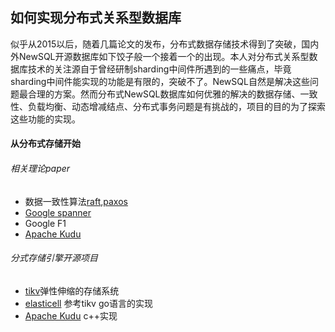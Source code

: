 ## 如何实现分布式关系型数据库
似乎从2015以后，随着几篇论文的发布，分布式数据存储技术得到了突破，国内外NewSQL开源数据库如下饺子般一个接着一个的出现。本人对分布式关系型数据库技术的关注源自于曾经研制sharding中间件所遇到的一些痛点，毕竟sharding中间件能实现的功能是有限的，突破不了。NewSQL自然是解决这些问题最合理的方案。然而分布式NewSQL数据库如何优雅的解决的数据存储、一致性、负载均衡、动态增减结点、分布式事务问题是有挑战的，项目的目的为了探索这些功能的实现。
#### 从分布式存储开始
###### 相关理论paper
* 数据一致性算法[raft](https://raft.github.io/),[paxos](https://github.com/Tencent/phxpaxos)
* [Google spanner](http://dblab.xmu.edu.cn/wp-content/uploads/2012/09/20120920_163800_492.pdf)
* Google F1
* [Apache Kudu](http://kudu.apache.org/kudu.pdf)
###### 分式存储引擎开源项目
* [tikv](https://pingcap.com/blog-cn/building-distributed-db-with-raft/)弹性伸缩的存储系统
* [elasticell](https://github.com/deepfabric/elasticell) 参考tikv go语言的实现
* [Apache Kudu](https://github.com/apache/kudu) c++实现
